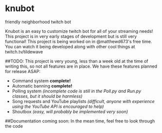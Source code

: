 # knubot
friendly neighborhood twitch bot

Knubot is an easy to customize twitch bot for all of your streaming needs! This project is in very early stages of development but is
still very functional! This project is being worked on in @matthewd673's free time. You can watch it being developed along with other cool things at twitch.tv/tildewave

##TODO:
This project is very young, less than a week old at the time of writing this, so not all features are in place. We have these features
planned for release ASAP:

- Command system __complete!__
- Automatic banning __complete!__
- Polling system _(incomplete code is still in the Poll.py and Run.py classes, but it should be harmless)_
- Song requests and YouTube playlists _(difficult, anyone with experience using the YouTube API is encouraged to help)_
- Shoutbox _(easy, will probably be implemented very soon)_

##Documentation coming soon:
In the mean time, feel free to look through the code
